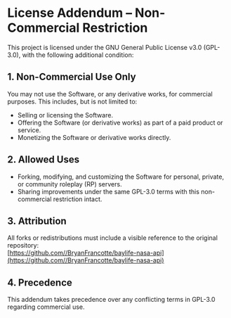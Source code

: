 # License Addendum – Non-Commercial Restriction

This project is licensed under the GNU General Public License v3.0 (GPL-3.0), with the following additional condition:

## 1. Non-Commercial Use Only
You may not use the Software, or any derivative works, for commercial purposes. This includes, but is not limited to:
- Selling or licensing the Software.
- Offering the Software (or derivative works) as part of a paid product or service.
- Monetizing the Software or derivative works directly.

## 2. Allowed Uses
- Forking, modifying, and customizing the Software for personal, private, or community roleplay (RP) servers.  
- Sharing improvements under the same GPL-3.0 terms with this non-commercial restriction intact.

## 3. Attribution
All forks or redistributions must include a visible reference to the original repository:  
[https://github.com//BryanFrancotte/baylife-nasa-api](https://github.com//BryanFrancotte/baylife-nasa-api)

## 4. Precedence
This addendum takes precedence over any conflicting terms in GPL-3.0 regarding commercial use.
